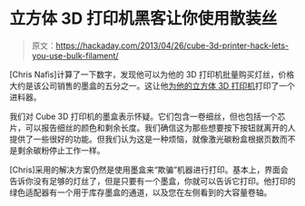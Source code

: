 # 立方体 3D 打印机黑客让你使用散装丝

> 原文：<https://hackaday.com/2013/04/26/cube-3d-printer-hack-lets-you-use-bulk-filament/>

[Chris Nafis]计算了一下数字，发现他可以为他的 3D 打印机批量购买灯丝，价格大约是该公司销售的墨盒的五分之一。这让他[为他的立方体 3D 打印机](http://www.howmuchsnow.com/cube/)打印了一个进料器。

我们对 Cube 3D 打印机的墨盒表示怀疑。它们包含一卷细丝，但也包括一个芯片，可以报告细丝的颜色和剩余长度。我们确信这为那些想要按下按钮就离开的人提供了一些很好的功能。但我们认为这是一种烦恼，就像激光碳粉盒根据页数而不是剩余碳粉停止工作一样。

[Chris]采用的解决方案仍然是使用墨盒来“欺骗”机器进行打印。基本上，界面会告诉你没有足够的灯丝了，但是只要有一个墨盒，你就可以告诉它打印。他打印的绿色适配器有一个用于库存墨盒的通道，以及您在左侧看到的大容量卷轴。